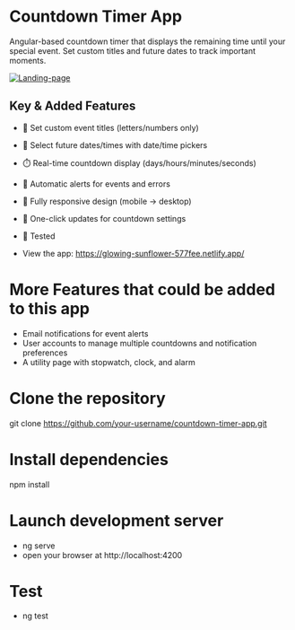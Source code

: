 # Countdown Timer App

Angular-based countdown timer that displays the remaining time until your special event. Set custom titles and future dates to track important moments.

<a href="https://ibb.co/NggDydv0"><img src="https://i.ibb.co/qLLqr3SH/Landing-page.png" alt="Landing-page" border="0"></a>

## Key & Added Features

- 🎯 Set custom event titles (letters/numbers only)
- 📅 Select future dates/times with date/time pickers
- ⏱️ Real-time countdown display (days/hours/minutes/seconds)
- 🔔 Automatic alerts for events and errors
- 📱 Fully responsive design (mobile → desktop)
- 🔄 One-click updates for countdown settings
- 🎯 Tested

- View the app: https://glowing-sunflower-577fee.netlify.app/

# More Features that could be added to this app
- Email notifications for event alerts
- User accounts to manage multiple countdowns and notification preferences
- A utility page with stopwatch, clock, and alarm

# Clone the repository
git clone https://github.com/your-username/countdown-timer-app.git

# Install dependencies
npm install

# Launch development server
- ng serve
- open your browser at http://localhost:4200

# Test
- ng test
